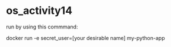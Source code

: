 # os_activity14

run by using this commmand:

docker run -e secret_user=[your desirable name] my-python-app
